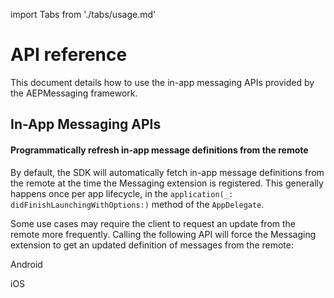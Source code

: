 import Tabs from './tabs/usage.md'

# API reference

This document details how to use the in-app messaging APIs provided by the AEPMessaging framework.

## In-App Messaging APIs

#### Programmatically refresh in-app message definitions from the remote

By default, the SDK will automatically fetch in-app message definitions from the remote at the time the Messaging extension is registered. This generally happens once per app lifecycle, in the `application(_: didFinishLaunchingWithOptions:)` method of the `AppDelegate`.

Some use cases may require the client to request an update from the remote more frequently. Calling the following API will force the Messaging extension to get an updated definition of messages from the remote:

<TabsBlock orientation="horizontal" slots="heading, content" repeat="2"/>

Android

<Tabs query="platform=android&api=refresh"/>

iOS

<Tabs query="platform=ios&api=refresh"/>
